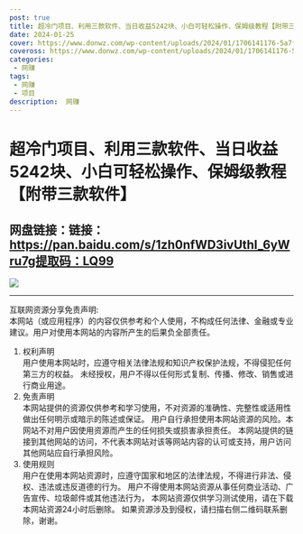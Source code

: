 ```yaml
---
post: true
title: 超冷门项目、利用三款软件、当日收益5242块、小白可轻松操作、保姆级教程【附带三款软件】
date: 2024-01-25
cover: https://www.donwz.com/wp-content/uploads/2024/01/1706141176-5a7f8eef30bf394.png
coveross: https://www.donwz.com/wp-content/uploads/2024/01/1706141176-5a7f8eef30bf394.png
categories:
 - 网赚
tags:
 - 网赚
 - 项目
description:  网赚
---
```

# 超冷门项目、利用三款软件、当日收益5242块、小白可轻松操作、保姆级教程【附带三款软件】

## 网盘链接：链接：https://pan.baidu.com/s/1zh0nfWD3ivUthI_6yWru7g提取码：LQ99  

![](https://www.donwz.com/wp-content/uploads/2024/01/1706141176-5a7f8eef30bf394.png)

---
互联网资源分享免责声明:  
本网站（或应用程序）的内容仅供参考和个人使用，不构成任何法律、金融或专业建议。用户对使用本网站的内容所产生的后果负全部责任。
1. 权利声明  
用户使用本网站时，应遵守相关法律法规和知识产权保护法规，不得侵犯任何第三方的权益。
未经授权，用户不得以任何形式复制、传播、修改、销售或进行商业用途。
2. 免责声明  
本网站提供的资源仅供参考和学习使用，不对资源的准确性、完整性或适用性做出任何明示或暗示的陈述或保证。
用户自行承担使用本网站资源的风险。本网站不对用户因使用资源而产生的任何损失或损害承担责任。
本网站提供的链接到其他网站的访问，不代表本网站对该等网站内容的认可或支持，用户访问其他网站应自行承担风险。
3. 使用规则  
用户在使用本网站资源时，应遵守国家和地区的法律法规，不得进行非法、侵权、违法或违反道德的行为。
用户不得使用本网站资源从事任何商业活动、广告宣传、垃圾邮件或其他违法行为，
本网站资源仅供学习测试使用，请在下载本网站资源24小时后删除。
如果资源涉及到侵权，请扫描右侧二维码联系删除，谢谢。
